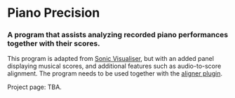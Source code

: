 
Piano Precision
================

### A program that assists analyzing recorded piano performances together with their scores.

This program is adapted from [Sonic Visualiser](https://github.com/sonic-visualiser/sonic-visualiser), but with an added panel displaying musical scores, and additional features such as audio-to-score alignment. The program needs to be used together with the [aligner plugin](https://github.com/yucongj/SV_PianoAligner).

Project page: TBA.